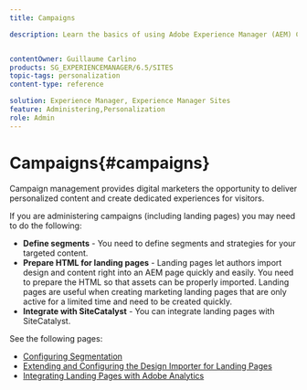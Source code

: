 ```yaml
---
title: Campaigns

description: Learn the basics of using Adobe Experience Manager (AEM) Campaigns.


contentOwner: Guillaume Carlino
products: SG_EXPERIENCEMANAGER/6.5/SITES
topic-tags: personalization
content-type: reference

solution: Experience Manager, Experience Manager Sites
feature: Administering,Personalization
role: Admin
---
```

# Campaigns{#campaigns}

Campaign management provides digital marketers the opportunity to deliver personalized content and create dedicated experiences for visitors.

If you are administering campaigns (including landing pages) you may need to do the following:

* **Define segments** - You need to define segments and strategies for your targeted content.
* **Prepare HTML for landing pages** - Landing pages let authors import design and content right into an AEM page quickly and easily. You need to prepare the HTML so that assets can be properly imported. Landing pages are useful when creating marketing landing pages that are only active for a limited time and need to be created quickly.
* **Integrate with SiteCatalyst** - You can integrate landing pages with SiteCatalyst.

See the following pages:

* [Configuring Segmentation](/help/sites-administering/campaign-segmentation.md)
* [Extending and Configuring the Design Importer for Landing Pages](/help/sites-administering/extending-the-design-importer-for-landingpages.md)
* [Integrating Landing Pages with Adobe Analytics](/help/sites-administering/integrating-landing-pages-with-adobe-analytics.md)
